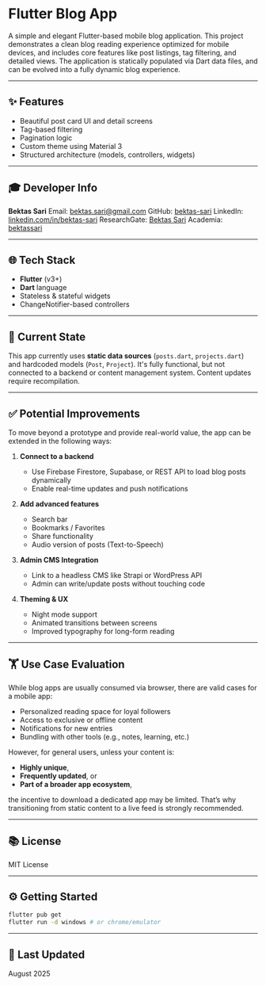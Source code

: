 # Flutter Blog App

A simple and elegant Flutter-based mobile blog application. This project demonstrates a clean blog reading experience optimized for mobile devices, and includes core features like post listings, tag filtering, and detailed views. The application is statically populated via Dart data files, and can be evolved into a fully dynamic blog experience.

---

## ✨ Features

* Beautiful post card UI and detail screens
* Tag-based filtering
* Pagination logic
* Custom theme using Material 3
* Structured architecture (models, controllers, widgets)

---

## 🎓 Developer Info

**Bektas Sari**
Email: [bektas.sari@gmail.com](mailto:bektas.sari@gmail.com)
GitHub: [bektas-sari](https://github.com/bektas-sari)
LinkedIn: [linkedin.com/in/bektas-sari](https://www.linkedin.com/in/bektas-sari)
ResearchGate: [Bektas Sari](https://www.researchgate.net/profile/Bektas-Sari-3)
Academia: [bektassari](https://independent.academia.edu/bektassari)

---

## 🌐 Tech Stack

* **Flutter** (v3+)
* **Dart** language
* Stateless & stateful widgets
* ChangeNotifier-based controllers

---

## 🔄 Current State

This app currently uses **static data sources** (`posts.dart`, `projects.dart`) and hardcoded models (`Post`, `Project`). It's fully functional, but not connected to a backend or content management system. Content updates require recompilation.

---

## ✅ Potential Improvements

To move beyond a prototype and provide real-world value, the app can be extended in the following ways:

1. **Connect to a backend**

    * Use Firebase Firestore, Supabase, or REST API to load blog posts dynamically
    * Enable real-time updates and push notifications

2. **Add advanced features**

    * Search bar
    * Bookmarks / Favorites
    * Share functionality
    * Audio version of posts (Text-to-Speech)

3. **Admin CMS Integration**

    * Link to a headless CMS like Strapi or WordPress API
    * Admin can write/update posts without touching code

4. **Theming & UX**

    * Night mode support
    * Animated transitions between screens
    * Improved typography for long-form reading

---

## 🏋️ Use Case Evaluation

While blog apps are usually consumed via browser, there are valid cases for a mobile app:

* Personalized reading space for loyal followers
* Access to exclusive or offline content
* Notifications for new entries
* Bundling with other tools (e.g., notes, learning, etc.)

However, for general users, unless your content is:

* **Highly unique**,
* **Frequently updated**, or
* **Part of a broader app ecosystem**,

the incentive to download a dedicated app may be limited. That’s why transitioning from static content to a live feed is strongly recommended.

---

## 📚 License

MIT License

---

## ⚙️ Getting Started

```bash
flutter pub get
flutter run -d windows # or chrome/emulator
```

---

## 📅 Last Updated

August 2025
